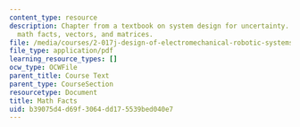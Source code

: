 ```yaml
---
content_type: resource
description: Chapter from a textbook on system design for uncertainty. Topics include
  math facts, vectors, and matrices.
file: /media/courses/2-017j-design-of-electromechanical-robotic-systems-fall-2009/b39075d4d69f3064dd175539bed040e7_MIT2_017JF09_ch13.pdf
file_type: application/pdf
learning_resource_types: []
ocw_type: OCWFile
parent_title: Course Text
parent_type: CourseSection
resourcetype: Document
title: Math Facts
uid: b39075d4-d69f-3064-dd17-5539bed040e7
---
```

